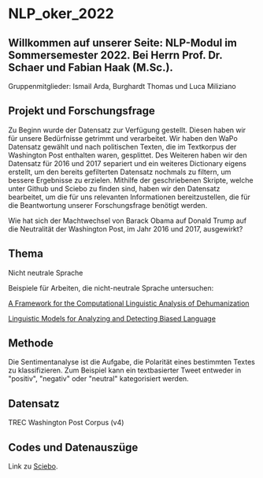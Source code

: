 # NLP_oker_2022
## Willkommen auf unserer Seite: NLP-Modul im Sommersemester 2022. Bei Herrn Prof. Dr. Schaer und Fabian Haak (M.Sc.).

Gruppenmitglieder: Ismail Arda, Burghardt Thomas und Luca Miliziano

## Projekt und Forschungsfrage

Zu Beginn wurde der Datensatz zur Verfügung gestellt. Diesen haben wir für unsere Bedürfnisse getrimmt und verarbeitet. Wir haben den WaPo Datensatz gewählt und nach politischen Texten, die im Textkorpus der Washington Post enthalten waren, gesplittet. Des Weiteren haben wir den Datensatz für 2016 und 2017 separiert und ein weiteres Dictionary eigens erstellt, um den bereits gefilterten Datensatz nochmals zu filtern, um bessere Ergebnisse zu erzielen. Mithilfe der geschriebenen Skripte, welche unter Github und Sciebo zu finden sind, haben wir den Datensatz bearbeitet, um die für uns relevanten Informationen bereitzustellen, die für die Beantwortung unserer Forschungsfrage benötigt werden.

Wie hat sich der Machtwechsel von Barack Obama auf Donald Trump auf die Neutralität der Washington Post, im Jahr 2016 und 2017, ausgewirkt?

## Thema

Nicht neutrale Sprache

Beispiele für Arbeiten, die nicht-neutrale Sprache untersuchen:

[A Framework for the Computational Linguistic Analysis of Dehumanization](https://pubmed.ncbi.nlm.nih.gov/33733172/)

[Linguistic Models for Analyzing and Detecting Biased Language](https://aclanthology.org/P13-1162.pdf)

## Methode

Die Sentimentanalyse ist die Aufgabe, die Polarität eines bestimmten Textes zu klassifizieren. Zum Beispiel kann ein textbasierter Tweet entweder in "positiv", "negativ" oder "neutral" kategorisiert werden. 

## Datensatz

TREC Washington Post Corpus (v4)

## Codes und Datenauszüge

Link zu [Sciebo](https://th-koeln.sciebo.de/apps/files/?dir=/NLP&fileid=676069869).


